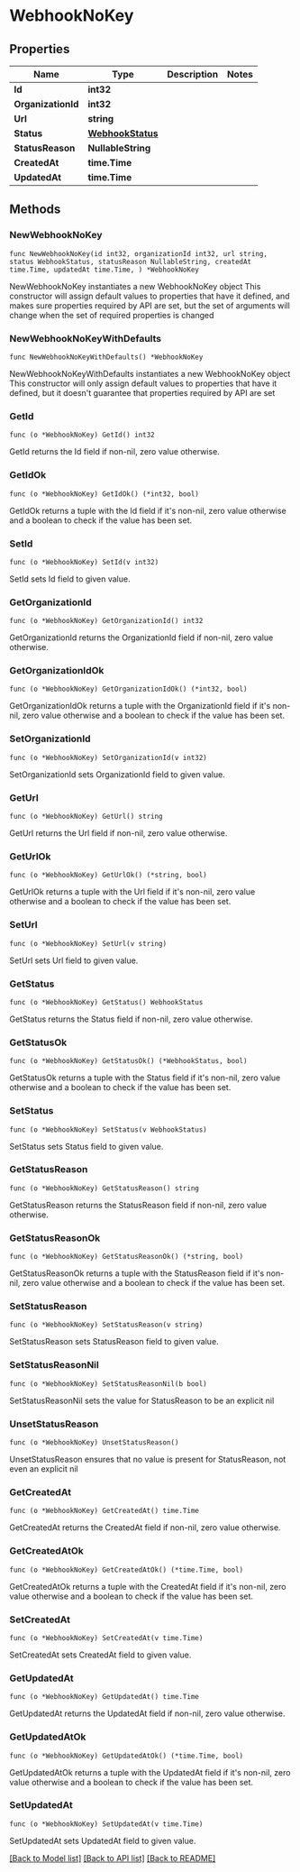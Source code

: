 # WebhookNoKey

## Properties

Name | Type | Description | Notes
------------ | ------------- | ------------- | -------------
**Id** | **int32** |  | 
**OrganizationId** | **int32** |  | 
**Url** | **string** |  | 
**Status** | [**WebhookStatus**](WebhookStatus.md) |  | 
**StatusReason** | **NullableString** |  | 
**CreatedAt** | **time.Time** |  | 
**UpdatedAt** | **time.Time** |  | 

## Methods

### NewWebhookNoKey

`func NewWebhookNoKey(id int32, organizationId int32, url string, status WebhookStatus, statusReason NullableString, createdAt time.Time, updatedAt time.Time, ) *WebhookNoKey`

NewWebhookNoKey instantiates a new WebhookNoKey object
This constructor will assign default values to properties that have it defined,
and makes sure properties required by API are set, but the set of arguments
will change when the set of required properties is changed

### NewWebhookNoKeyWithDefaults

`func NewWebhookNoKeyWithDefaults() *WebhookNoKey`

NewWebhookNoKeyWithDefaults instantiates a new WebhookNoKey object
This constructor will only assign default values to properties that have it defined,
but it doesn't guarantee that properties required by API are set

### GetId

`func (o *WebhookNoKey) GetId() int32`

GetId returns the Id field if non-nil, zero value otherwise.

### GetIdOk

`func (o *WebhookNoKey) GetIdOk() (*int32, bool)`

GetIdOk returns a tuple with the Id field if it's non-nil, zero value otherwise
and a boolean to check if the value has been set.

### SetId

`func (o *WebhookNoKey) SetId(v int32)`

SetId sets Id field to given value.


### GetOrganizationId

`func (o *WebhookNoKey) GetOrganizationId() int32`

GetOrganizationId returns the OrganizationId field if non-nil, zero value otherwise.

### GetOrganizationIdOk

`func (o *WebhookNoKey) GetOrganizationIdOk() (*int32, bool)`

GetOrganizationIdOk returns a tuple with the OrganizationId field if it's non-nil, zero value otherwise
and a boolean to check if the value has been set.

### SetOrganizationId

`func (o *WebhookNoKey) SetOrganizationId(v int32)`

SetOrganizationId sets OrganizationId field to given value.


### GetUrl

`func (o *WebhookNoKey) GetUrl() string`

GetUrl returns the Url field if non-nil, zero value otherwise.

### GetUrlOk

`func (o *WebhookNoKey) GetUrlOk() (*string, bool)`

GetUrlOk returns a tuple with the Url field if it's non-nil, zero value otherwise
and a boolean to check if the value has been set.

### SetUrl

`func (o *WebhookNoKey) SetUrl(v string)`

SetUrl sets Url field to given value.


### GetStatus

`func (o *WebhookNoKey) GetStatus() WebhookStatus`

GetStatus returns the Status field if non-nil, zero value otherwise.

### GetStatusOk

`func (o *WebhookNoKey) GetStatusOk() (*WebhookStatus, bool)`

GetStatusOk returns a tuple with the Status field if it's non-nil, zero value otherwise
and a boolean to check if the value has been set.

### SetStatus

`func (o *WebhookNoKey) SetStatus(v WebhookStatus)`

SetStatus sets Status field to given value.


### GetStatusReason

`func (o *WebhookNoKey) GetStatusReason() string`

GetStatusReason returns the StatusReason field if non-nil, zero value otherwise.

### GetStatusReasonOk

`func (o *WebhookNoKey) GetStatusReasonOk() (*string, bool)`

GetStatusReasonOk returns a tuple with the StatusReason field if it's non-nil, zero value otherwise
and a boolean to check if the value has been set.

### SetStatusReason

`func (o *WebhookNoKey) SetStatusReason(v string)`

SetStatusReason sets StatusReason field to given value.


### SetStatusReasonNil

`func (o *WebhookNoKey) SetStatusReasonNil(b bool)`

 SetStatusReasonNil sets the value for StatusReason to be an explicit nil

### UnsetStatusReason
`func (o *WebhookNoKey) UnsetStatusReason()`

UnsetStatusReason ensures that no value is present for StatusReason, not even an explicit nil
### GetCreatedAt

`func (o *WebhookNoKey) GetCreatedAt() time.Time`

GetCreatedAt returns the CreatedAt field if non-nil, zero value otherwise.

### GetCreatedAtOk

`func (o *WebhookNoKey) GetCreatedAtOk() (*time.Time, bool)`

GetCreatedAtOk returns a tuple with the CreatedAt field if it's non-nil, zero value otherwise
and a boolean to check if the value has been set.

### SetCreatedAt

`func (o *WebhookNoKey) SetCreatedAt(v time.Time)`

SetCreatedAt sets CreatedAt field to given value.


### GetUpdatedAt

`func (o *WebhookNoKey) GetUpdatedAt() time.Time`

GetUpdatedAt returns the UpdatedAt field if non-nil, zero value otherwise.

### GetUpdatedAtOk

`func (o *WebhookNoKey) GetUpdatedAtOk() (*time.Time, bool)`

GetUpdatedAtOk returns a tuple with the UpdatedAt field if it's non-nil, zero value otherwise
and a boolean to check if the value has been set.

### SetUpdatedAt

`func (o *WebhookNoKey) SetUpdatedAt(v time.Time)`

SetUpdatedAt sets UpdatedAt field to given value.



[[Back to Model list]](../README.md#documentation-for-models) [[Back to API list]](../README.md#documentation-for-api-endpoints) [[Back to README]](../README.md)



